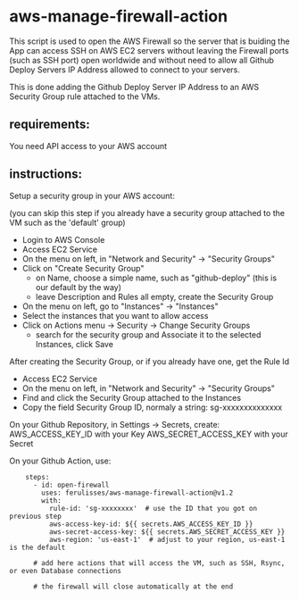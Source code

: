 # aws-manage-firewall-action

This script is used to open the AWS Firewall so the server that is buiding the App can access SSH on AWS EC2 servers without leaving the Firewall ports (such as SSH port) open worldwide and without need to allow all Github Deploy Servers IP Address allowed to connect to your servers.

This is done adding the Github Deploy Server IP Address to an AWS Security Group rule attached to the VMs.

## requirements:

You need API access to your AWS account

## instructions:

Setup a security group in your AWS account:

(you can skip this step if you already have a security group attached to the VM such as the 'default' group)
- Login to AWS Console
- Access EC2 Service
- On the menu on left, in "Network and Security" -> "Security Groups"
- Click on "Create Security Group"
  - on Name, choose a simple name, such as "github-deploy" (this is our default by the way)
  - leave Description and Rules all empty, create the Security Group
- On the menu on left, go to "Instances" -> "Instances"
- Select the instances that you want to allow access
- Click on Actions menu -> Security -> Change Security Groups
  - search for the security group and Associate it to the selected Instances, click Save

After creating the Security Group, or if you already have one, get the Rule Id
- Access EC2 Service
- On the menu on left, in "Network and Security" -> "Security Groups"
- Find and click the Security Group attached to the Instances
- Copy the field Security Group ID, normaly a string: sg-xxxxxxxxxxxxxx

On your Github Repository, in Settings -> Secrets, create:
AWS_ACCESS_KEY_ID with your Key
AWS_SECRET_ACCESS_KEY with your Secret

On your Github Action, use:

```
    steps:
      - id: open-firewall
        uses: ferulisses/aws-manage-firewall-action@v1.2
        with:
          rule-id: 'sg-xxxxxxxx'  # use the ID that you got on previous step
          aws-access-key-id: ${{ secrets.AWS_ACCESS_KEY_ID }}
          aws-secret-access-key: ${{ secrets.AWS_SECRET_ACCESS_KEY }}
          aws-region: 'us-east-1'  # adjust to your region, us-east-1 is the default
          
      # add here actions that will access the VM, such as SSH, Rsync, or even Database connections
      
      # the firewall will close automatically at the end
```
